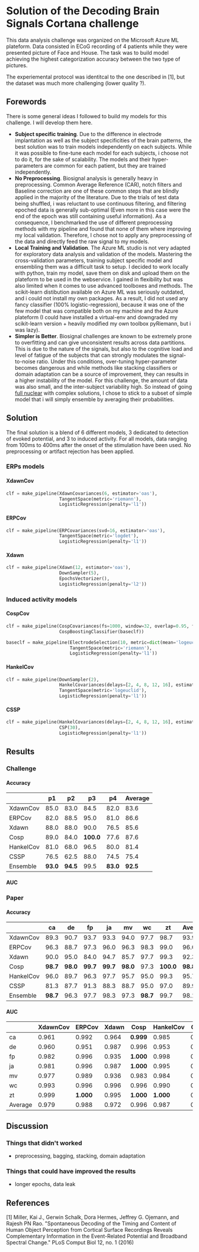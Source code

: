 # Solution of the Decoding Brain Signals Cortana challenge

This data analysis challenge was organized on the Microsoft Azure ML plateform.
Data consisted in ECoG recording of 4 patients while they were presented picture of Face and House. The task was to build model achieving the highest categorization accuracy between the two type of pictures.

The experiemental protocol was identitcal to the one described in [1], but the dataset was much more challenging (lower quality ?).


## Forewords
There is some general ideas I followed to build my models for this challenge. I will develop them here.

- **Subject specific training**. Due to the difference in electrode implantation as well as the subject specificities of the brain patterns, the best solution was to train models independently on each subjects. While it was possible to fine-tune each model for each subjects, i choose not to do it, for the sake of scalability. The models and their hyper-parameters are common for each patient, but they are trained independently.  
- **No Preprocessing**. Biosignal analysis is generally heavy in preprocessing. Common Average Reference (CAR), notch filters and Baseline correction are one of these common steps that are blindly applied in the majority of the literature. Due to the trials of test data being shuffled, i was reluctant to use continuous filtering, and filtering epoched data is generally sub-optimal (Even more in this case were the end of the epoch was still containing useful information). As a consequence, I benchmarked the use of different preprocessing methods with my pipeline and found that none of them where improving my local validation. Therefore, I chose not to apply any preprocessing of the data and directly feed the raw signal to my models.
- **Local Training and Validation**. The Azure ML studio is not very adapted for exploratory data analysis and validation of the models. Mastering the cross-validation parameters, training subject specific model and ensembling them was a difficult task to setup. I decided to work locally with python, train my model, save them on disk and upload them on the plateform to be used in the webservice. I gained in flexibility but was also limited when it comes to use advanced toolboxes and methods. The scikit-learn distibution available on Azure ML was seriously outdated, and i could not install my own packages. As a result, I did not used any fancy classifier (100% logistic-regression), because it was one of the few model that was compatible both on my machine and the Azure plateform (I could have installed a virtual-env and downgraded my scikit-learn version + heavily modified my own toolbox pyRiemann, but i was lazy).
- **Simpler is Better**. Biosignal challenges are known to be extremely prone to overfitting and can give unconsistent results across data partitions. This is due to the nature of the signals, but also to the cognitive load and level of fatigue of the subjects that can strongly modulates the signal-to-noise ratio. Under this conditions, over-tuning hyper-parameter becomes dangerous and while methods like stacking classifiers or domain adaptation can be a source of improvement, they can results in a higher instability of the model. For this challenge, the amount of data was also small, and the inter-subject variability high. So instead of going [full nuclear](https://github.com/alexandrebarachant/Grasp-and-lift-EEG-challenge) with complex solutions, I chose to stick to a subset of simple model that i will simply ensemble by averaging their probabilities.

## Solution

The final solution is a blend of 6 different models, 3 dedicated to detection of evoked potential, and 3 to induced activity. For all models, data ranging from 100ms to 400ms after the onset of the stimulation have been used. No preprocessing or artifact rejection has been applied.

### ERPs models

#### XdawnCov

```python
clf = make_pipeline(XdawnCovariances(6, estimator='oas'),
                    TangentSpace(metric='riemann'),
                    LogisticRegression(penalty='l1'))
```

#### ERPCov

```python
clf = make_pipeline(ERPCovariances(svd=16, estimator='oas'),
                    TangentSpace(metric='logdet'),
                    LogisticRegression(penalty='l1'))
```

#### Xdawn

```python
clf = make_pipeline(Xdawn(12, estimator='oas'),
                    DownSampler(5),
                    EpochsVectorizer(),
                    LogisticRegression(penalty='l2'))
```

### Induced activity models

#### CospCov

```python
clf = make_pipeline(CospCovariances(fs=1000, window=32, overlap=0.95, fmax=300, fmin=1),
                    CospBoostingClassifier(baseclf))
```

```python
baseclf = make_pipeline(ElectrodeSelection(10, metric=dict(mean='logeuclid', distance='riemann')),
                        TangentSpace(metric='riemann'),
                        LogisticRegression(penalty='l1'))
```

#### HankelCov

```python
clf = make_pipeline(DownSampler(2),
                    HankelCovariances(delays=[2, 4, 8, 12, 16], estimator='oas'),
                    TangentSpace(metric='logeuclid'),
                    LogisticRegression(penalty='l1'))
```

#### CSSP

```python
clf = make_pipeline(HankelCovariances(delays=[2, 4, 8, 12, 16], estimator='oas'),
                    CSP(30),
                    LogisticRegression(penalty='l1'))
```

## Results

### Challenge

#### Accuracy

|           | p1   | p2   | p3    | p4   | Average |
|-----------|------|------|-------|------|---------|
| XdawnCov  | 85.0 | 83.0 | 84.5  | 82.0 | 83.6    |
| ERPCov    | 82.0 | 88.5 | 95.0  | 81.0 | 86.6    |
| Xdawn     | 88.0 | 88.0 | 90.0  | 76.5 | 85.6    |
| Cosp      | 89.0 | 84.0 | **100.0** | 77.6 | 87.6    |
| HankelCov | 81.0 | 68.0 | 96.5  | 80.0 | 81.4    |
| CSSP      | 76.5 | 62.5 | 88.0  | 74.5 | 75.4    |
| Ensemble  | **93.0** | **94.5** | 99.5  | **83.0** | **92.5**|


#### AUC

### Paper

#### Accuracy
|           | ca   | de   | fp   | ja   | mv   | wc   | zt    | Average |
|-----------|------|------|------|------|------|------|-------|---------|
| XdawnCov  | 89.3 | 90.7 | 93.7 | 93.3 | 94.0 | 97.7 | 98.7  | 93.9    |
| ERPCov    | 96.3 | 88.7 | 97.3 | 96.0 | 96.3 | 98.3 | 99.0  | 96.0    |
| Xdawn     | 90.0 | 95.0 | 84.0 | 94.7 | 85.7 | 97.7 | 99.3  | 92.3    |
| Cosp      | **98.7** | **98.0** | **99.7** | **99.7** | **98.0** | 97.3 | **100.0** | **98.8**|
| HankelCov | 96.0 | 89.7 | 96.3 | 97.7 | 95.7 | 95.0 | 99.3  | 95.7    |
| CSSP      | 81.3 | 87.7 | 91.3 | 88.3 | 88.7 | 95.0 | 97.0  | 89.9    |
| Ensemble  | **98.7** | 96.3 | 97.7 | 98.3 | 97.3 | **98.7** | 99.7  | 98.1    |

#### AUC

|         | XdawnCov | ERPCov | Xdawn | Cosp  | HankelCov | CSSP  | Ensemble |
|---------|----------|--------|-------|-------|-----------|-------|----------|
| ca      | 0.961    | 0.992  | 0.964 | **0.999** | 0.985     | 0.885 | **0.999**    |
| de      | 0.960    | 0.951  | 0.987 | 0.996 | 0.953     | 0.954 | **0.998**    |
| fp      | 0.982    | 0.996  | 0.935 | **1.000** | 0.998     | 0.975 | 0.997    |
| ja      | 0.981    | 0.996  | 0.987 | **1.000** | 0.995     | 0.949 | 0.999    |
| mv      | 0.977    | 0.989  | 0.936 | 0.983 | 0.984     | 0.952 | **0.994**    |
| wc      | 0.993    | 0.996  | 0.996 | 0.996 | 0.990     | 0.990 | **0.999**    |
| zt      | 0.999    | **1.000**  | 0.995 | **1.000** | **1.000**     | 0.998 | **1.000**    |
| Average | 0.979    | 0.988  | 0.972 | 0.996 | 0.987     | 0.958 | **0.998**    |

## Discussion

### Things that didn't worked
- preprocessing, bagging, stacking, domain adaptation

### Things that could have improved the results
- longer epochs, data leak


## References

[1] Miller, Kai J., Gerwin Schalk, Dora Hermes, Jeffrey G. Ojemann, and Rajesh PN Rao. "Spontaneous Decoding of the Timing and Content of Human Object Perception from Cortical Surface Recordings Reveals Complementary Information in the Event-Related Potential and Broadband Spectral Change." PLoS Comput Biol 12, no. 1 (2016)
